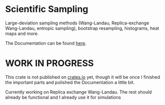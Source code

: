 # Scientific Sampling

Large-deviation sampling methods (Wang-Landau, Replica-exchange Wang-Landau, entropic sampling), bootstrap resampling, histograms, heat maps and more.

The Documentation can be found [here](https://pardoxa.github.io/sampling/sampling/).


# WORK IN PROGRESS

This crate is not published on [crates.io](https://crates.io/) yet, though it will be once I finished 
the important parts and polished the Documentation a little bit.

Currently working on Replica exchange Wang-Landau. The rest should already be functional and I already use it for simulations